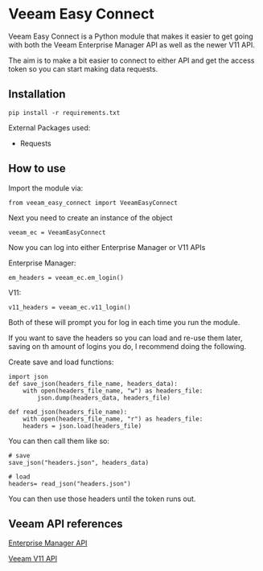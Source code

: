 # Veeam Easy Connect

Veeam Easy Connect is a Python module that makes it easier to get going with both the Veeam Enterprise Manager API as well as the newer V11 API.

The aim is to make a bit easier to connect to either API and get the access token so you can start making data requests.

## Installation

    pip install -r requirements.txt

External Packages used:

* Requests

## How to use

Import the module via:

    from veeam_easy_connect import VeeamEasyConnect

Next you need to create an instance of the object

    veeam_ec = VeeamEasyConnect

Now you can log into either Enterprise Manager or V11 APIs

Enterprise Manager:

    em_headers = veeam_ec.em_login()

V11:

    v11_headers = veeam_ec.v11_login()

Both of these will prompt you for log in each time you run the module. 

If you want to save the headers so you can load and re-use them later, saving on th amount of 
logins you do, I recommend doing the following. 

Create save and load functions:

    import json
    def save_json(headers_file_name, headers_data):
        with open(headers_file_name, "w") as headers_file:
            json.dump(headers_data, headers_file)

    def read_json(headers_file_name):
        with open(headers_file_name, "r") as headers_file:
        headers = json.load(headers_file)

You can then call them like so:

    # save
    save_json("headers.json", headers_data)

    # load
    headers= read_json("headers.json")

You can then use those headers until the token runs out.
## Veeam API references

[Enterprise Manager API](https://helpcenter.veeam.com/docs/backup/em_rest/overview.html?ver=110)

[Veeam V11 API](https://helpcenter.veeam.com/docs/backup/vbr_rest/reference/vbr-rest.html?ver=110)